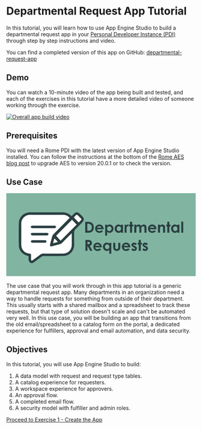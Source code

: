 # Departmental Request App Tutorial

In this tutorial, you will learn how to use App Engine Studio to build a departmental request app in your [Personal Developer Instance (PDI)](https://developer.servicenow.com/dev.do#!/guides/rome/developer-program/pdi-guide/personal-developer-instance-guide-introduction) through step by step instructions and video.

You can find a completed version of this app on GitHub: [departmental-request-app](https://github.com/ServiceNowDevProgram/departmental-request-app)

## Demo

You can watch a 10-minute video of the app being built and tested, and each of the exercises in this tutorial have a more detailed video of someone working through the exercise.

[![Overall app build video](https://img.youtube.com/vi/fy3RWHhlr0k/0.jpg)](https://www.youtube.com/watch?v=fy3RWHhlr0k)

## Prerequisites

You will need a Rome PDI with the latest version of App Engine Studio installed. You can follow the instructions at the bottom of the [Rome AES blog post](https://devlink.sn/rome-aes?utm_source=app-tutorial) to upgrade AES to version 20.0.1 or to check the version.

## Use Case

![app icon](images/deptreqicon.png)

The use case that you will work through in this app tutorial is a generic departmental request app. Many departments in an organization need a way to handle requests for something from outside of their department. This usually starts with a shared mailbox and a spreadsheet to track these requests, but that type of solution doesn't scale and can't be automated very well. In this use case, you will be building an app that transitions from the old email/spreadsheet to a catalog form on the portal, a dedicated experience for fulfillers, approval and email automation, and data security.

## Objectives

In this tutorial, you will use App Engine Studio to build:

1. A data model with request and request type tables.
1. A catalog experience for requesters.
1. A workspace experience for approvers.
1. An approval flow.
1. A completed email flow.
1. A security model with fulfiller and admin roles.

[Proceed to Exercise 1 - Create the App](Exercise1-CreateApp.md)